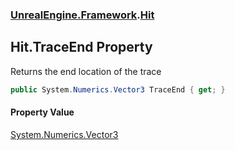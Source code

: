 ### [UnrealEngine.Framework](UnrealEngine_Framework.md 'UnrealEngine.Framework').[Hit](Hit.md 'UnrealEngine.Framework.Hit')
## Hit.TraceEnd Property
Returns the end location of the trace  
```csharp
public System.Numerics.Vector3 TraceEnd { get; }
```
#### Property Value
[System.Numerics.Vector3](https://docs.microsoft.com/en-us/dotnet/api/System.Numerics.Vector3 'System.Numerics.Vector3')
